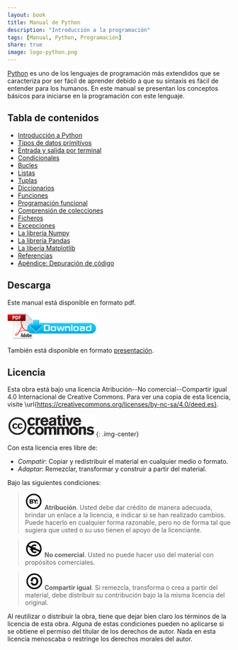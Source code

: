 ```yaml
---
layout: book
title: Manual de Python
description: "Introducción a la programación"
tags: [Manual, Python, Programación]
share: true
image: logo-python.png
---
```


[Python](https://www.python.org/) es uno de los lenguajes de programación más extendidos que se caracteriza por ser fácil de aprender debido a que su sintaxis es fácil de entender para los humanos.
En este manual se presentan los conceptos básicos para iniciarse en la programación con este lenguaje.  

## Tabla de contenidos

- [Introducción a Python](introduccion-python.html)
- [Tipos de datos primitivos](tipos-datos-simples.html)
- [Entrada y salida por terminal](entrada-salida.html)
- [Condicionales](condicionales.html)
- [Bucles](bucles.html)
- [Listas](listas.html)
- [Tuplas](tuplas.html)
- [Diccionarios](diccionarios.html)
- [Funciones](funciones.html)
- [Programación funcional](programacion-funcional.html)
- [Comprensión de colecciones](comprension-colecciones.html)
- [Ficheros](ficheros.html)
- [Excepciones](excepciones.html)
- [La librería Numpy](numpy.html)
- [La librería Pandas](pandas.html)
- [La libería Matplotlib](matplotlib.html)
- [Referencias](referencias.html)
- [Apéndice: Depuración de código](depuracion.html)

## Descarga

Este manual está disponible en formato pdf.

[![Download pdf](/images/pdf_download.png)](manual-python.pdf)

También está disponible en formato [presentación](https://aprendeconalf.es/manual-python).

## Licencia

Esta obra está bajo una licencia Atribución--No comercial--Compartir igual 4.0 Internacional de Creative Commons.
Para ver una copia de esta licencia, visite \url{https://creativecommons.org/licenses/by-nc-sa/4.0/deed.es}.

![Creative Commons](/images/cc-logo.png){: .img-center}

Con esta licencia eres libre de:

- _Compatir_: Copiar y redistribuir el material en cualquier medio o formato.
- _Adaptar_: Remezclar, transformar y construir a partir del material.

Bajo las siguientes condiciones:

> ![cc-by](/images/cc-by.png) **Atribución**. Usted debe dar crédito de manera adecuada, brindar un enlace a la licencia, e indicar si se han realizado cambios. Puede hacerlo en cualquier forma razonable, pero no de forma tal que sugiera que usted o su uso tienen el apoyo de la licenciante.

> ![cc-e](/images/cc-e.png) **No comercial**. Usted no puede hacer uso del material con propósitos comerciales.

> ![cc-c](/images/cc-c.png) **Compartir igual**. Si remezcla, transforma o crea a partir del material, debe distribuir su contribución bajo la la misma licencia del original.

Al reutilizar o distribuir la obra, tiene que dejar bien claro los términos de la licencia de esta obra. Alguna de estas condiciones pueden no aplicarse si se obtiene el permiso del titular de los derechos de autor. Nada en esta licencia menoscaba o restringe los derechos morales del autor.

